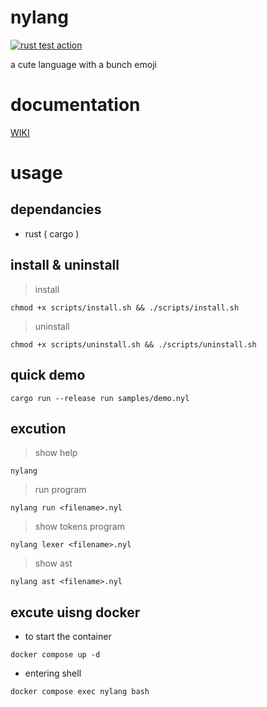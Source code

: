 <!-- ![](_img/emojis.png) -->

# nylang

[![rust test action](https://github.com/jumang4423/nylang/actions/workflows/test.yml/badge.svg?branch=main)](https://github.com/jumang4423/nylang/actions/workflows/test.yml)

a cute language with a bunch emoji

# documentation

[WIKI](https://github.com/jumang4423/nylang/wiki)

# usage

## dependancies

- rust ( cargo )

## install & uninstall

> install 

```
chmod +x scripts/install.sh && ./scripts/install.sh
```

> uninstall

```
chmod +x scripts/uninstall.sh && ./scripts/uninstall.sh
```

## quick demo

```
cargo run --release run samples/demo.nyl
```
## excution

> show help

```
nylang
```

> run program

```
nylang run <filename>.nyl
```

> show tokens program

```
nylang lexer <filename>.nyl
```

> show ast

```
nylang ast <filename>.nyl
```

## excute uisng docker

- to start the container

```
docker compose up -d
```

- entering shell

```
docker compose exec nylang bash
```